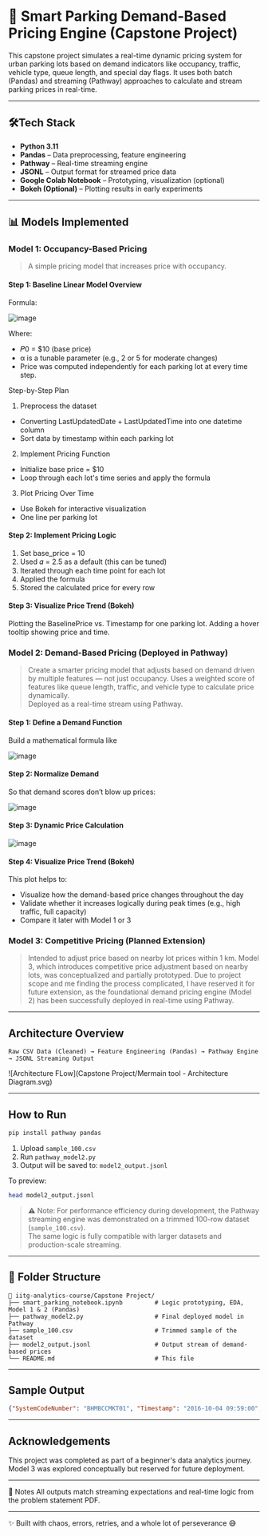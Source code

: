 
# 🚗 Smart Parking Demand-Based Pricing Engine (Capstone Project)

This capstone project simulates a real-time dynamic pricing system for urban parking lots based on demand indicators like occupancy, traffic, vehicle type, queue length, and special day flags. It uses both batch (Pandas) and streaming (Pathway) approaches to calculate and stream parking prices in real-time.

---

## 🛠Tech Stack

- **Python 3.11**
- **Pandas** – Data preprocessing, feature engineering
- **Pathway** – Real-time streaming engine
- **JSONL** – Output format for streamed price data
- **Google Colab Notebook** – Prototyping, visualization (optional)
- **Bokeh (Optional)** – Plotting results in early experiments

---

## 📊 Models Implemented

### Model 1: Occupancy-Based Pricing
> A simple pricing model that increases price with occupancy.

#### Step 1: Baseline Linear Model Overview
Formula:

![image](https://github.com/user-attachments/assets/a470bb43-94f7-4add-a885-bbc371c12836)

Where:
- 𝑃0 = $10 (base price)
- α is a tunable parameter (e.g., 2 or 5 for moderate changes)
- Price was computed independently for each parking lot at every time step.

Step-by-Step Plan
1. Preprocess the dataset
- Converting LastUpdatedDate + LastUpdatedTime into one datetime column
- Sort data by timestamp within each parking lot
2. Implement Pricing Function
- Initialize base price = $10
- Loop through each lot's time series and apply the formula
3. Plot Pricing Over Time
- Use Bokeh for interactive visualization
- One line per parking lot

#### Step 2: Implement Pricing Logic
1. Set base_price = 10
2. Used 𝛼 = 2.5 as a default (this can be tuned)
3. Iterated through each time point for each lot
4. Applied the formula
5. Stored the calculated price for every row

#### Step 3: Visualize Price Trend (Bokeh)
Plotting the BaselinePrice vs. Timestamp for one parking lot.
Adding a hover tooltip showing price and time.

### Model 2: Demand-Based Pricing (Deployed in Pathway)
> Create a smarter pricing model that adjusts based on demand driven by multiple features — not just occupancy.
> Uses a weighted score of features like queue length, traffic, and vehicle type to calculate price dynamically.  
Deployed as a real-time stream using Pathway.

#### Step 1: Define a Demand Function
Build a mathematical formula like

![image](https://github.com/user-attachments/assets/a8aa6f4d-d6d1-4345-9f0f-d2b202903aa0)

#### Step 2: Normalize Demand
So that demand scores don’t blow up prices:

![image](https://github.com/user-attachments/assets/ed2c2cde-3fa1-4ea6-b559-0afb871e12d8)

#### Step 3: Dynamic Price Calculation

![image](https://github.com/user-attachments/assets/9eb26e58-6780-4fcf-858c-90e916c64da9)

#### Step 4: Visualize Price Trend (Bokeh)
This plot helps to:
- Visualize how the demand-based price changes throughout the day
- Validate whether it increases logically during peak times (e.g., high traffic, full capacity)
- Compare it later with Model 1 or 3


### Model 3: Competitive Pricing (Planned Extension)
> Intended to adjust price based on nearby lot prices within 1 km.
Model 3, which introduces competitive price adjustment based on nearby lots, was conceptualized and partially prototyped. Due to project scope and me finding the process complicated, I have reserved it for future extension, as the foundational demand pricing engine (Model 2) has been successfully deployed in real-time using Pathway.

---

## Architecture Overview

```
Raw CSV Data (Cleaned) → Feature Engineering (Pandas) → Pathway Engine → JSONL Streaming Output
```

![Architecture FLow](Capstone Project/Mermain tool - Architecture Diagram.svg)

---

## How to Run

```bash
pip install pathway pandas
```

1. Upload `sample_100.csv`  
2. Run `pathway_model2.py`  
3. Output will be saved to: `model2_output.jsonl`

To preview:
```bash
head model2_output.jsonl
```
> ⚠️ Note: For performance efficiency during development, the Pathway streaming engine was demonstrated on a trimmed 100-row dataset (`sample_100.csv`).  
> The same logic is fully compatible with larger datasets and production-scale streaming.

---

## 📁 Folder Structure

```
📂 iitg-analytics-course/Capstone Project/
├── smart_parking_notebook.ipynb         # Logic prototyping, EDA, Model 1 & 2 (Pandas)
├── pathway_model2.py                    # Final deployed model in Pathway
├── sample_100.csv                       # Trimmed sample of the dataset
├── model2_output.jsonl                  # Output stream of demand-based prices
└── README.md                            # This file 
```

---

## Sample Output

```json
{"SystemCodeNumber": "BHMBCCMKT01", "Timestamp": "2016-10-04 09:59:00", "Occupancy": 150, "Capacity": 577, "DemandPrice": 10.14}
```

---

## Acknowledgements

This project was completed as part of a beginner's data analytics journey.  
Model 3 was explored conceptually but reserved for future deployment.

---

📌 Notes
All outputs match streaming expectations and real-time logic from the problem statement PDF.

---

✨ Built with chaos, errors, retries, and a whole lot of perseverance 😅
